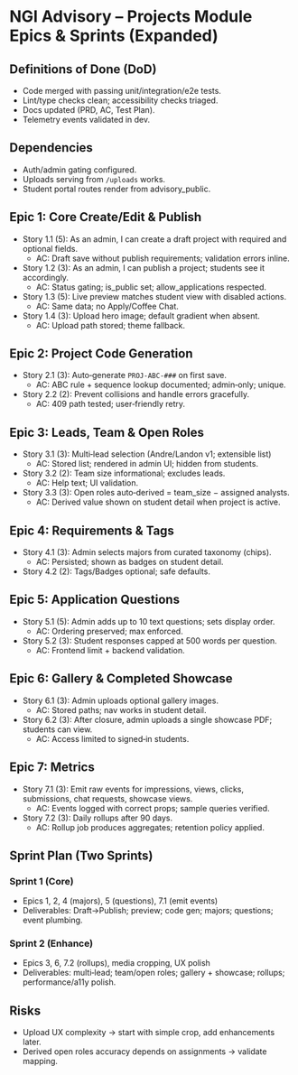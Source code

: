 # NGI Advisory – Projects Module Epics & Sprints (Expanded)

## Definitions of Done (DoD)
- Code merged with passing unit/integration/e2e tests.
- Lint/type checks clean; accessibility checks triaged.
- Docs updated (PRD, AC, Test Plan).
- Telemetry events validated in dev.

## Dependencies
- Auth/admin gating configured.
- Uploads serving from `/uploads` works.
- Student portal routes render from advisory_public.

## Epic 1: Core Create/Edit & Publish
- Story 1.1 (5): As an admin, I can create a draft project with required and optional fields.
  - AC: Draft save without publish requirements; validation errors inline.
- Story 1.2 (3): As an admin, I can publish a project; students see it accordingly.
  - AC: Status gating; is_public set; allow_applications respected.
- Story 1.3 (5): Live preview matches student view with disabled actions.
  - AC: Same data; no Apply/Coffee Chat.
- Story 1.4 (3): Upload hero image; default gradient when absent.
  - AC: Upload path stored; theme fallback.

## Epic 2: Project Code Generation
- Story 2.1 (3): Auto‑generate `PROJ-ABC-###` on first save.
  - AC: ABC rule + sequence lookup documented; admin‑only; unique.
- Story 2.2 (2): Prevent collisions and handle errors gracefully.
  - AC: 409 path tested; user‑friendly retry.

## Epic 3: Leads, Team & Open Roles
- Story 3.1 (3): Multi‑lead selection (Andre/Landon v1; extensible list)
  - AC: Stored list; rendered in admin UI; hidden from students.
- Story 3.2 (2): Team size informational; excludes leads.
  - AC: Help text; UI validation.
- Story 3.3 (3): Open roles auto‑derived = team_size − assigned analysts.
  - AC: Derived value shown on student detail when project is active.

## Epic 4: Requirements & Tags
- Story 4.1 (3): Admin selects majors from curated taxonomy (chips).
  - AC: Persisted; shown as badges on student detail.
- Story 4.2 (2): Tags/Badges optional; safe defaults.

## Epic 5: Application Questions
- Story 5.1 (5): Admin adds up to 10 text questions; sets display order.
  - AC: Ordering preserved; max enforced.
- Story 5.2 (3): Student responses capped at 500 words per question.
  - AC: Frontend limit + backend validation.

## Epic 6: Gallery & Completed Showcase
- Story 6.1 (3): Admin uploads optional gallery images.
  - AC: Stored paths; nav works in student detail.
- Story 6.2 (3): After closure, admin uploads a single showcase PDF; students can view.
  - AC: Access limited to signed‑in students.

## Epic 7: Metrics
- Story 7.1 (3): Emit raw events for impressions, views, clicks, submissions, chat requests, showcase views.
  - AC: Events logged with correct props; sample queries verified.
- Story 7.2 (3): Daily rollups after 90 days.
  - AC: Rollup job produces aggregates; retention policy applied.

## Sprint Plan (Two Sprints)
### Sprint 1 (Core)
- Epics 1, 2, 4 (majors), 5 (questions), 7.1 (emit events)
- Deliverables: Draft→Publish; preview; code gen; majors; questions; event plumbing.

### Sprint 2 (Enhance)
- Epics 3, 6, 7.2 (rollups), media cropping, UX polish
- Deliverables: multi‑lead; team/open roles; gallery + showcase; rollups; performance/a11y polish.

## Risks
- Upload UX complexity → start with simple crop, add enhancements later.
- Derived open roles accuracy depends on assignments → validate mapping.

